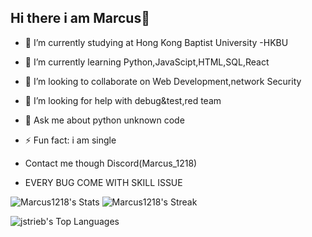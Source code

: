## Hi there i am Marcus👋

- 🔭 I’m currently studying at Hong Kong Baptist University -HKBU 
- 🌱 I’m currently learning Python,JavaScipt,HTML,SQL,React
- 👯 I’m looking to collaborate on Web Development,network Security
- 🤔 I’m looking for help with debug&test,red team
- 💬 Ask me about python unknown code
- ⚡ Fun fact: i am single
- Contact me though Discord(Marcus_1218)

- EVERY BUG COME WITH SKILL ISSUE

![Marcus1218's Stats](https://github-readme-stats.vercel.app/api?username=Marcus1218&theme=tokyonight&show_icons=true&hide_border=true&count_private=true)
![Marcus1218's Streak](https://github-readme-streak-stats.herokuapp.com/?user=Marcus1218&theme=tokyonight&hide_border=true)

![jstrieb's Top Languages](https://github-readme-stats.vercel.app/api/top-langs/?username=jstrieb&theme=vue-dark&show_icons=true&hide_border=true&layout=compact)
